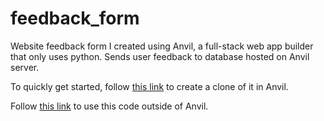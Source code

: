 # feedback_form
Website feedback form I created using Anvil, a full-stack web app builder that only uses python. 
Sends user feedback to database hosted on Anvil server.

To quickly get started, follow [this link](https://anvil.works/build#clone:FIQC5HL5MGIODASO=SZDLPDBMB4S73CN4PEFNJNBN)
to create a clone of it in Anvil.

Follow [this link](https://anvil.works/docs/uplink) to use this code outside of Anvil.
